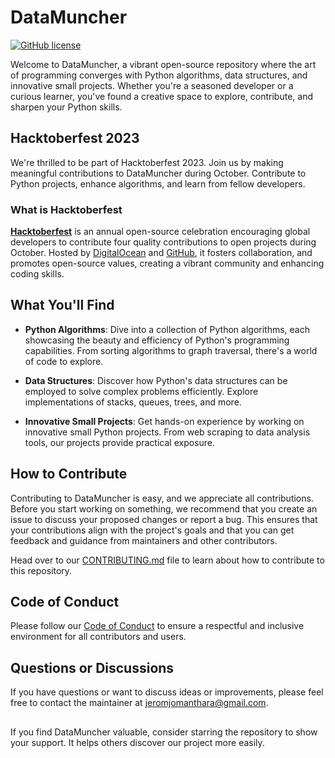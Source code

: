 # DataMuncher

[![GitHub license](https://img.shields.io/badge/license-MIT-blue.svg)](https://github.com/your-username/DataMuncher/blob/main/LICENSE)

Welcome to DataMuncher, a vibrant open-source repository where the art of programming converges with Python algorithms, data structures, and innovative small projects. Whether you're a seasoned developer or a curious learner, you've found a creative space to explore, contribute, and sharpen your Python skills.

## Hacktoberfest 2023

We're thrilled to be part of Hacktoberfest 2023. Join us by making meaningful contributions to DataMuncher during October. Contribute to Python projects, enhance algorithms, and learn from fellow developers.

### What is Hacktoberfest 

**[Hacktoberfest](https://hacktoberfest.com/)** is an annual open-source celebration encouraging global developers to contribute four quality contributions to open projects during October. Hosted by [DigitalOcean](https://www.digitalocean.com/blog/ten-years-hacktoberfest) and [GitHub](https://github.com/topics/hacktoberfest-2023), it fosters collaboration, and promotes open-source values, creating a vibrant community and enhancing coding skills.

## What You'll Find

- **Python Algorithms**: Dive into a collection of Python algorithms, each showcasing the beauty and efficiency of Python's programming capabilities. From sorting algorithms to graph traversal, there's a world of code to explore.

- **Data Structures**: Discover how Python's data structures can be employed to solve complex problems efficiently. Explore implementations of stacks, queues, trees, and more.

- **Innovative Small Projects**: Get hands-on experience by working on innovative small Python projects. From web scraping to data analysis tools, our projects provide practical exposure.

## How to Contribute

Contributing to DataMuncher is easy, and we appreciate all contributions. 
Before you start working on something, we recommend that you create an issue to discuss your proposed changes or report a bug. This ensures that your contributions align with the project's goals and that you can get feedback and guidance from maintainers and other contributors.

Head over to our [CONTRIBUTING.md](https://github.com/lordgrim18/DataMuncher/blob/main/CONTRIBUTING.md) file to learn about how to contribute to this repository.


## Code of Conduct

Please follow our [Code of Conduct](https://github.com/lordgrim18/DataMuncher/blob/main/CODE_OF_CONDUCT.md) to ensure a respectful and inclusive environment for all contributors and users.

## Questions or Discussions

If you have questions or want to discuss ideas or improvements, please feel free to contact the maintainer at [jeromjomanthara@gmail.com](mailto:jeromjomanthara@gmail.com).



##

If you find DataMuncher valuable, consider starring the repository to show your support. It helps others discover our project more easily.
